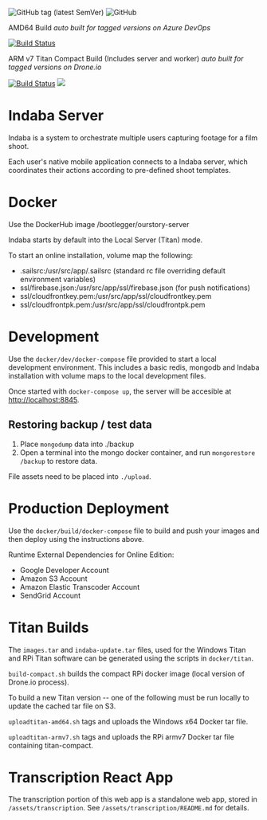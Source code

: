 ![GitHub tag (latest SemVer)](https://img.shields.io/github/tag/our-story-media/ourstory-server.svg) ![GitHub](https://img.shields.io/github/license/our-story-media/ourstory-server.svg) 

AMD64 Build
*auto built for tagged versions on Azure DevOps*

[![Build Status](https://dev.azure.com/ourstorytitan/OurStoryBuilds/_apis/build/status/our-story-media.ourstory-server?branchName=master)](https://dev.azure.com/ourstorytitan/OurStoryBuilds/_build/latest?definitionId=10&branchName=master)

ARM v7 Titan Compact Build (Includes server and worker)
*auto built for tagged versions on Drone.io*

[![Build Status](https://cloud.drone.io/api/badges/our-story-media/ourstory-server/status.svg)](https://cloud.drone.io/our-story-media/ourstory-server) [![](https://images.microbadger.com/badges/image/bootlegger/titan-compact.svg)](https://microbadger.com/images/bootlegger/titan-compact "Get your own image badge on microbadger.com")

# Indaba Server

Indaba is a system to orchestrate multiple users capturing footage for a film shoot. 

Each user's native mobile application connects to a Indaba server, which coordinates their actions according to  pre-defined shoot templates.

# Docker

Use the DockerHub image /bootlegger/ourstory-server

Indaba starts by default into the Local Server (Titan) mode.

To start an online installation, volume map the following:

- .sailsrc:/usr/src/app/.sailsrc (standard rc file overriding default environment variables)
- ssl/firebase.json:/usr/src/app/ssl/firebase.json (for push notifications)
- ssl/cloudfrontkey.pem:/usr/src/app/ssl/cloudfrontkey.pem
- ssl/cloudfrontpk.pem:/usr/src/app/ssl/cloudfrontpk.pem

# Development

Use the `docker/dev/docker-compose` file provided to start a local development environment. This includes a basic redis, mongodb and Indaba installation with volume maps to the local development files.

Once started with `docker-compose up`, the server will be accesible at [http://localhost:8845]().

## Restoring backup / test data

1. Place `mongodump` data into ./backup
2. Open a terminal into the mongo docker container, and run `mongorestore /backup` to restore data.

File assets need to be placed into `./upload`.

# Production Deployment

Use the `docker/build/docker-compose` file to build and push your images and then deploy using the instructions above.

Runtime External Dependencies for Online Edition:

- Google Developer Account
- Amazon S3 Account
- Amazon Elastic Transcoder Account
- SendGrid Account

# Titan Builds

The `images.tar` and `indaba-update.tar` files, used for the Windows Titan and RPi Titan software can be generated using the scripts in `docker/titan`.

`build-compact.sh` builds the compact RPi docker image (local version of Drone.io process).

To build a new Titan version -- one of the following must be run locally to update the cached tar file on S3.

`uploadtitan-amd64.sh` tags and uploads the Windows x64 Docker tar file.

`uploadtitan-armv7.sh` tags and uploads the RPi armv7 Docker tar file containing titan-compact.

# Transcription React App

The transcription portion of this web app is a standalone web app, stored in `/assets/transcription`. See `/assets/transcription/README.md` for details.